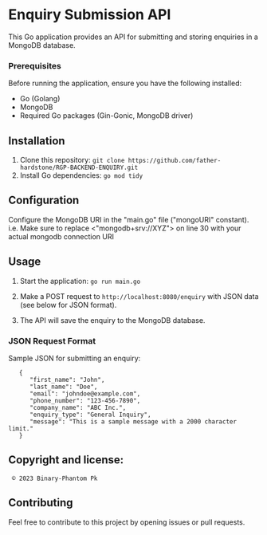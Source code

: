 # Enquiry Submission API

This Go application provides an API for submitting and storing enquiries in a MongoDB database.

### Prerequisites

Before running the application, ensure you have the following installed:

- Go (Golang)
- MongoDB
- Required Go packages (Gin-Gonic, MongoDB driver)

## Installation

1. Clone this repository:
   `git clone https://github.com/father-hardstone/RGP-BACKEND-ENQUIRY.git`
2. Install Go dependencies:
   `go mod tidy`

## Configuration
   Configure the MongoDB URI in the "main.go" file ("mongoURI" constant).
   i.e. Make sure to replace <"mongodb+srv://XYZ"> on line 30 with your actual mongodb connection URI

## Usage
1. Start the application:
`go run main.go`
3. Make a POST request to `http://localhost:8080/enquiry` with JSON data (see below for JSON format).

4. The API will save the enquiry to the MongoDB database.

### JSON Request Format
   Sample JSON for submitting an enquiry:
```
   {
      "first_name": "John",
      "last_name": "Doe",
      "email": "johndoe@example.com",
      "phone_number": "123-456-7890",
      "company_name": "ABC Inc.",
      "enquiry_type": "General Inquiry",
      "message": "This is a sample message with a 2000 character limit."
   }
```



## Copyright and license:

 `  © 2023 Binary-Phantom Pk `

## Contributing
   Feel free to contribute to this project by opening issues or pull requests.
   

